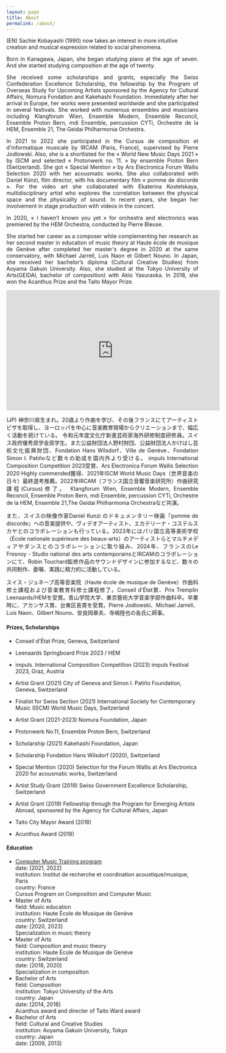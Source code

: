 ```yaml
---
layout: page
title: About
permalink: /about/
---
```

(EN)
Sachie Kobayashi (1990) now takes an interest in more intuitive creation and musical expression related to social phenomena.</p>
<p align="justify">
Born in Kanagawa, Japan, she began studying piano at the age of seven. And she started studying composition at the age of twenty.</p>
<p align="justify">
She received some scholarships and grants, especially the Swiss Confederation Excellence Scholarship, the fellowship by the Program of Overseas Study for Upcoming Artists sponsored by the Agency for Cultural Affairs, Nomura Fondation and Kakehashi Foundation. Immediately after her arrival in Europe, her works were presented worldwide and she participated in several festivals. She worked with numerous ensembles and musicians including Klangforum Wien, Ensemble Modern, Ensemble Reconcil, Ensemble Proton Bern, mdi Ensemble, percussion CYTi, Orchestre de la HEM, Ensemble 21, The Geidai Philharmonia Orchestra.</p>
<p align="justify">
In 2021 to 2022 she participated in the Cursus de composition et d'informatique musicale by IRCAM (Paris, France), supervised by Pierre Jodlowski. Also, she is a shortlisted for the « World New Music Days 2021 » by ISCM and selected « Protonwerk no. 11. » by ensemble Proton Bern (Switzerland).  She got « Special Mention » by Ars Electronica Forum Wallis Selection 2020 with her acousmatic works. She also collaborated with Daniel Künzi, film director, with his documentary film « pomme de discorde ». For the video art she collaborated with Ekaterina Kostelskaya, multidisciplinary artist who explores the correlation between the physical space and the physicality of sound. In recent years, she began her involvement in stage production with videos in the concert.</p>
<p align="justify">
In 2020, « I haven’t known you yet » for orchestra and electronics was premiered by the HEM Orchestra, conducted by Pierre Bleuse. </p>
<p align="justify">
She started her career as a composer while complementing her research as her second master in education of music theory at Haute école de musique de Genève after completed her master's degree in 2020 at the same conservatory, with Michael Jarrell, Luis Naon et Gilbert Nouno. In Japan, she received her bachelor’s diploma (Cultural Creative Studies) from Aoyama Gakuin University. Also, she studied at the Tokyo University of Arts(GEIDAI, bachelor of composition) with Akio Yasuraoka. In 2018, she won the Acanthus Prize and the Taito Mayor Prize.</p>


<div class="video-container">
  <iframe width="560" height="315" src="https://www.youtube.com/embed/BPuq3Up4hzU?si=EfIqt80eRZmHbLAt" title="YouTube video player" frameborder="0" allow="accelerometer; autoplay; clipboard-write; encrypted-media; gyroscope; picture-in-picture; web-share" allowfullscreen></iframe>
</div>

<p>
  
</p>
<p align="justify">
(JP)
神奈川県生まれ。20歳より作曲を学び、その後フランスにてアーティストビザを取得し、ヨーロッパを中心に音楽教育現場からクリエーションまで、幅広く活動を続けている。
令和元年度文化庁新進芸術家海外研修制度研修員。スイス政府優秀奨学金奨学生。また公益財団法人野村財団、公益財団法人かけはし芸術文化振興財団、Fondation Hans Wilsdorf、Ville de Genève、Fondation Simon I. Patiñoなど数々の助成を国内外より受ける。
impuls International Composition Competition 2023受賞、Ars Electronica Forum Wallis Selection 2020 Highly commended獲得、2021年ISCM World Music Days（世界音楽の日々）最終選考推薦。2022年IRCAM（フランス国立音響音楽研究所）作曲研究課程(Cursus)修了。
Klangforum Wien, Ensemble Modern, Ensemble Reconcil, Ensemble Proton Bern, mdi Ensemble, percussion CYTi, Orchestre de la HEM, Ensemble 21,The Geidai Philharmonia Orchestraなど共演。</p>
<p align="justify">
また、スイスの映像作家Daniel Kunzi のドキュメンタリー映画『pomme de discorde』への音楽提供や、ヴィデオアーティスト、エカテリーナ・コステルスカヤとのコラボレーションも行っている。2023年にはパリ国立高等美術学校（École nationale supérieure des beaux-arts）のアーティストらとマルチメディアやダンスとのコラボレーションに取り組み、2024年、フランスのLe Fresnoy - Studio national des arts contemporainsとIRCAMのコラボレーションにて、Robin Touchard監修作品のサウンドデザインに参加するなど、数々の共同制作、委嘱、実践に精力的に活動している。</p>
<p align="justify">
スイス・ジュネーブ高等音楽院（Haute école de musique de Genève）作曲科修士課程および音楽教育科修士課程修了。Conseil d'État賞、Prix Tremplin Leenaards/HEMを受賞。青山学院大学、東京藝術大学音楽学部作曲科卒。卒業時に、アカンサス賞、台東区長賞を受賞。Pierre Jodlowski、Michael Jarrell、Luis Naon、Gilbert Nouno、安良岡章夫、寺嶋陸也の各氏に師事。</p>

<h4>Prizes, Scholarships </h4>

- Conseil d'État Prize, Geneva, Switzerland

- Leenaards Springboard Prize 2023 / HEM
 
- impuls. International Composition Competition (2023) impuls Festival 2023, Graz, Austria
  
- Artist Grant (2021) City of Geneva and Simon I. Patiño Foundation, Geneva, Switzerland
  
- Finalist for Swiss Section (2021) International Society for Contemporary Music (ISCM) World Music Days, Switzerland
  
- Artist Grant (2021-2023) Nomura Foundation, Japan
 
- Protonwerk No.11, Ensemble Proton Bern, Switzerland
  
- Scholarship (2021) Kakehashi Foundation, Japan

- Scholarship Fondation Hans Wilsdorf (2020), Switzerland
  
- Special Mention (2020) Selection for the Forum Wallis at Ars Electronica 2020 for acousmatic works, Switzerland
  
- Artist Study Grant (2019) Swiss Government Excellence Scholarship, Switzerland
  
- Artist Grant (2019) Fellowship through the Program for Emerging Artists Abroad, sponsored by the Agency for Cultural Affairs, Japan
  
- Taito City Mayor Award (2018)
  
- Acunthus Award (2018)

<h4>Education</h4>

- <a href="https://www.ircam.fr/transmission/formations-superieures/cursus">Computer Music Training program</a><br>
    date: [2021, 2022]<br>
    institution: Institut de recherche et coordination acoustique/musique, Paris <br>
    country: France<br>
    Cursus Program on Composition and Computer Music<br>
- Master of Arts<br>
    field: Music education<br>
    institution: Haute École de Musique de Genève<br>
    country: Switzerland<br>
    date: [2020, 2023]<br>
    Specialization in music theory<br>
- Master of Arts<br>
    field: Composition and music theory<br>
    institution: Haute École de Musique de Genève<br>
    country: Switzerland<br>
    date: [2018, 2020]<br>
    Specialization in composition<br>
- Bachelor of Arts<br>
    field: Composition<br>
    institution: Tokyo University of the Arts<br>
    country: Japan<br>
    date: [2014, 2018]<br>
    Acanthus award and directer of Taito Ward award<br>
- Bachelor of Arts<br>
    field: Cultural and Creative Studies<br>
    institution: Aoyama Gakuin University, Tokyo<br>
    country: Japan<br>
    date: [2009, 2013]<br>

